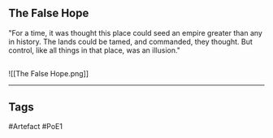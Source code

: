 ## The False Hope
"For a time, it was thought this place could seed an empire
greater than any in history.
The lands could be tamed, and commanded, they thought.
But control, like all things in that place, was an illusion."
##
![[The False Hope.png]]

---
## Tags
#Artefact
#PoE1